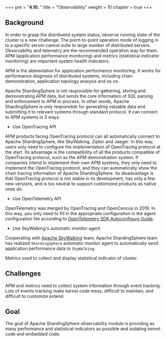 +++
pre = "<b>4.10. </b>"
title = "Observability"
weight = 10
chapter = true
+++

## Background

In order to grasp the distributed system status, observe running state of the cluster is a new challenge.
The point-to-point operation mode of logging in to a specific server cannot suite to large number of distributed servers.
Observability and telemetry are the recommended operation way for them.
APM (application performance monitoring) and metrics (statistical indicator monitoring) are important system health indicators.

APM is the abbreviation for application performance monitoring.
It works for performance diagnosis of distributed systems, including chain demonstration, application topology analysis and so on.

Apache ShardingSphere is not responsible for gathering, storing and demonstrating APM data, but sends the core information of SQL parsing and enforcement to APM to process.
In other words, Apache ShardingSphere is only responsible for generating valuable data and submitting it to relevant systems through standard protocol.
It can connect to APM systems in 3 ways.

- Use OpenTracing API

APM products facing OpenTracing protocol can all automatically connect to Apache ShardingSphere, like SkyWalking, Zipkin and Jaeger.
In this way, users only need to configure the implementation of OpenTracing protocol at the start.
Its advantage is the compatibility of all the products compatible of OpenTracing protocol, such as the APM demonstration system.
If companies intend to implement their own APM systems, they only need to implement the OpenTracing protocol, and they can automatically show the chain tracing information of Apache ShardingSphere.
Its disadvantage is that OpenTracing protocol is not stable in its development, has only a few new versions, and is too neutral to support customized products as native ones do.

- Use OpenTelemetry API 

OpenTelemetry was merged by OpenTracing and OpenCencus in 2019.
In this way, you only need to fill in the appropriate configuration in the agent configuration file according to [OpenTelemetry SDK Autoconfigure Guide](https://github.com/open-telemetry/opentelemetry-java/tree/main/sdk-extensions/autoconfigure).

- Use SkyWalking's automatic monitor agent

Cooperating with [Apache SkyWalking](https://skywalking.apache.org/) team,
Apache ShardingSphere team has realized `ShardingSphere` automatic monitor agent to automatically send application performance data to `SkyWalking`.

Metrics used to collect and display statistical indicator of cluster. 

## Challenges

APM and metrics need to collect system information through event tracking.
Lots of events tracking make kernel code mess, difficult to maintain, and difficult to customize extend.

## Goal

The goal of Apache ShardingSphere observability module is providing as many performance and statistical indicators as possible and isolating kernel code and embedded code.
